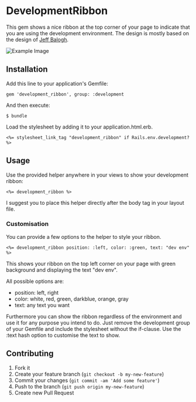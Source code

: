 # DevelopmentRibbon

This gem shows a nice ribbon at the top corner of your page to indicate that you are using the development environment. The design is mostly based on the design of [Jeff Balogh](https://github.com/jbalogh/ribbons). 

![Example Image](https://raw.github.com/ding280/development_ribbon/master/example_image.png)

## Installation

Add this line to your application's Gemfile:

    gem 'development_ribbon', group: :development

And then execute:

    $ bundle

Load the stylesheet by adding it to your application.html.erb.

    <%= stylesheet_link_tag "development_ribbon" if Rails.env.development? %>


## Usage
    
Use the provided helper anywhere in your views to show your development ribbon:

    <%= development_ribbon %>
    
I suggest you to place this helper directly after the body tag in your layout file.


### Customisation

You can provide a few options to the helper to style your ribbon. 

    <%= development_ribbon position: :left, color: :green, text: "dev env" %>
    
This shows your ribbon on the top left corner on your page with green background and displaying the text "dev env".

All possible options are:

- position: left, right
- color: white, red, green, darkblue, orange, gray
- text: any text you want

Furthermore you can show the ribbon regardless of the environment and use it for any purpose you intend to do. Just remove the development group of your Gemfile and include the stylesheet without the if-clause. Use the :text hash option to customise the text to show.


## Contributing

1. Fork it
2. Create your feature branch (`git checkout -b my-new-feature`)
3. Commit your changes (`git commit -am 'Add some feature'`)
4. Push to the branch (`git push origin my-new-feature`)
5. Create new Pull Request
